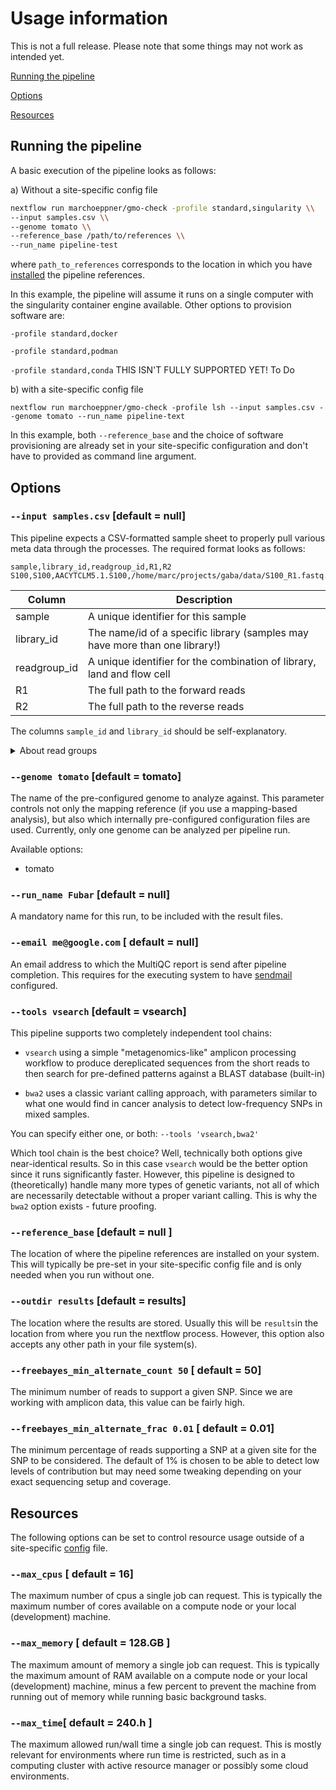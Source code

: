 # Usage information

This is not a full release. Please note that some things may not work as intended yet. 

[Running the pipeline](#running-the-pipeline)

[Options](#options)

[Resources](#resources)


## Running the pipeline

A basic execution of the pipeline looks as follows:

a) Without a site-specific config file

```bash
nextflow run marchoeppner/gmo-check -profile standard,singularity \\
--input samples.csv \\
--genome tomato \\
--reference_base /path/to/references \\
--run_name pipeline-test
```
where `path_to_references` corresponds to the location in which you have [installed](installation.md) the pipeline references. 

In this example, the pipeline will assume it runs on a single computer with the singularity container engine available. Other options to provision software are:

`-profile standard,docker` 

`-profile standard,podman` 

`-profile standard,conda` THIS ISN'T FULLY SUPPORTED YET! To Do

b) with a site-specific config file

```
nextflow run marchoeppner/gmo-check -profile lsh --input samples.csv --genome tomato --run_name pipeline-text
```

In this example, both `--reference_base` and the choice of software provisioning are already set in your site-specific configuration and don't have to provided as command line argument. 

## Options

### `--input samples.csv` [default = null]

This pipeline expects a CSV-formatted sample sheet to properly pull various meta data through the processes. The required format looks as follows:

```CSV
sample,library_id,readgroup_id,R1,R2
S100,S100,AACYTCLM5.1.S100,/home/marc/projects/gaba/data/S100_R1.fastq.gz,/home/marc/projects/gaba/data/S100_R2.fastq.gz
```

| Column | Description |
| ------ | ----------- |
| sample | A unique identifier for this sample |
| library_id | The name/id of a specific library (samples may have more than one library!) |
| readgroup_id | A unique identifier for the combination of library, land and flow cell |
| R1 | The full path to the forward reads |
| R2 | The full path to the reverse reads |

The columns `sample_id` and `library_id` should be self-explanatory. 

<details markdown=1>
<summary>About read groups</summary>
Read groups are used in variant calling to distinguish data from different lanes or sequencing runs. This is important as lanes and runs may exhibit different characteristics. For the present pipeline, the effects are perhaps neglibible - partly because it is unlikely that data from lanes or runs need to be merged - but it is good practice in variant calling, so we adopt it.

If you are uncertain about `readgroup_id`, just make sure that it is unique for the combination of library, flowcell and lane. Typically it would be constructed from these components - and the easiest way to get it is from the FastQ file itself (header of read 1, for example).

```
@VL00316:70:AACYTCLM5:1:1101:18686:1038 1:N:0:AAGCGGTGAA+AACCTAGACG
```
For a hypothetical library called "LIB100", this  can be turned into the readgroup id: `AACYTCLM5.1.LIB100` - where `AACYTCLM5` is the ID of the flowcell, `1` is the lane on that flow cell and `LIB100` is the identifier of the library. 

</details>

### `--genome tomato` [default = tomato]

The name of the pre-configured genome to analyze against. This parameter controls not only the mapping reference (if you use a mapping-based analysis), but also which internally pre-configured configuration files are used. Currently, only one genome can be analyzed per pipeline run. 

Available options:

- tomato

### `--run_name Fubar` [default = null]

A mandatory name for this run, to be included with the result files. 

### `--email me@google.com` [ default = null]

An email address to which the MultiQC report is send after pipeline completion. This requires for the executing system to have [sendmail](https://rimuhosting.com/support/settingupemail.jsp?mta=sendmail) configured. 

### `--tools vsearch` [default = vsearch]

This pipeline supports two completely independent tool chains:

- `vsearch` using a simple "metagenomics-like" amplicon processing workflow to produce dereplicated sequences from the short reads to then search for pre-defined patterns against a BLAST database (built-in)

- `bwa2` uses a classic variant calling approach, with parameters similar to what one would find in cancer analysis to detect low-frequency SNPs in mixed samples. 

You can specify either one, or both: `--tools 'vsearch,bwa2'` 

Which tool chain is the best choice? Well, technically both options give near-identical results. So in this case `vsearch` would be the better option since it runs significantly faster. However, this pipeline is designed to (theoretically) handle many more types of genetic variants, not all of which are necessarily detectable without a proper variant calling. This is why the `bwa2` option exists - future proofing. 

### `--reference_base` [default = null ]

The location of where the pipeline references are installed on your system. This will typically be pre-set in your site-specific config file and is only needed when you run without one. 

### `--outdir results` [default = results]

The location where the results are stored. Usually this will be `results`in the location from where you run the nextflow process. However, this option also accepts any other path in your file system(s). 

### `--freebayes_min_alternate_count 50` [ default = 50]
The minimum number of reads to support a given SNP. Since we are working with amplicon data, this value can be fairly high. 

### `--freebayes_min_alternate_frac 0.01` [ default = 0.01]
The minimum percentage of reads supporting a SNP at a given site for the SNP to be considered. The default of 1% is chosen to be able to detect low levels of contribution but may need some tweaking depending on your exact sequencing setup and coverage. 

## Resources

The following options can be set to control resource usage outside of a site-specific [config](https://github.com/marchoeppner/nf-configs) file.

### `--max_cpus` [ default = 16]

The maximum number of cpus a single job can request. This is typically the maximum number of cores available on a compute node or your local (development) machine. 

### `--max_memory` [ default = 128.GB ]

The maximum amount of memory a single job can request. This is typically the maximum amount of RAM available on a compute node or your local (development) machine, minus a few percent to prevent the machine from running out of memory while running basic background tasks.

### `--max_time`[ default = 240.h ]

The maximum allowed run/wall time a single job can request. This is mostly relevant for environments where run time is restricted, such as in a computing cluster with active resource manager or possibly some cloud environments.  